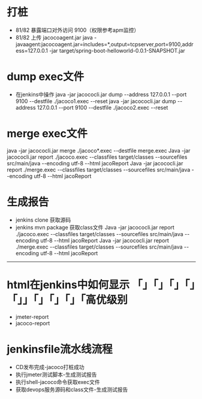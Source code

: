 # 打桩 
* 81/82 暴露端口对外访问 9100（权限参考apm监控）
* 81/82 上传 jacocoagent.jar
java -javaagent:jacocoagent.jar=includes=*,output=tcpserver,port=9100,address=127.0.0.1 -jar target/spring-boot-helloworld-0.0.1-SNAPSHOT.jar 
# dump exec文件
* 在jenkins中操作
 java -jar jacococli.jar dump --address 127.0.0.1 --port 9100 --destfile ./jacoco1.exec --reset
  java -jar jacococli.jar dump --address 127.0.0.1 --port 9100 --destfile ./jacoco2.exec --reset
# merge exec文件
 java -jar jacococli.jar merge ./jacoco*.exec --destfile merge.exec
 Java -jar jacococli.jar report ./jacoco.exec --classfiles target/classes --sourcefiles src/main/java --encoding utf-8 --html jacoReport
 Java -jar jacococli.jar report ./merge.exec --classfiles target/classes --sourcefiles src/main/java --encoding utf-8 --html jacoReport
# 生成报告  
* jenkins clone 获取源码
* jenkins mvn package 获取class文件
 Java -jar jacococli.jar report ./jacoco.exec --classfiles target/classes --sourcefiles src/main/java --encoding utf-8 --html jacoReport
 Java -jar jacococli.jar report ./merge.exec --classfiles target/classes --sourcefiles src/main/java --encoding utf-8 --html jacoReport
 
 ------------------------------
 
 # html在jenkins中如何显示   「」「」「」「」「」」「」「」「」「高优级别
 * jmeter-report
 * jacoco-report
 
 # jenkinsfile流水线流程
 * CD发布完成-jacoco打桩成功
 * 执行jmeter测试脚本-生成测试报告
 * 执行shell-jacoco命令获取exec文件
 * 获取devops服务源码和class文件-生成测试报告